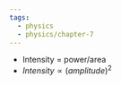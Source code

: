 ```yaml
---
tags:
  - physics
  - physics/chapter-7
---
```

- Intensity = power/area
-  $Intensity \propto (amplitude)^2$  
